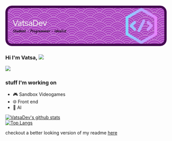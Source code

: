 ![Header](https://raw.githubusercontent.com/VatsaDev/VatsaDev/main/github-header-image.png)
### Hi I'm Vatsa, <img src="https://raw.githubusercontent.com/MartinHeinz/MartinHeinz/master/wave.gif" width="30px"> <br>
![](https://komarev.com/ghpvc/?username=vatsadev)

### stuff I'm working on
- 🎮 Sandbox Videogames
- 🌐 Front end
- 🤖 AI



 [![VatsaDev's github stats](https://github-readme-stats.vercel.app/api?username=VatsaDev&show_icons=true&theme=monokai)](https://github.com/anuraghazra/github-readme-stats) <br>
 [![Top Langs](https://github-readme-stats.vercel.app/api/top-langs/?username=VatsaDev&theme=monokai&langs_count=10&layout=compact)](https://github.com/anuraghazra/github-readme-stats) <br>

 checkout a better looking version of my readme [here](https://cool-readme.vercel.app/page.html?u=vatsadev&style=*{%20%20color:%20rgb(202,%20196,%20196);}body{%20%20background-color:%20rgb(18,%2018,%2018)}h1,h2,h3,u{%20%20color:%20rgb(211,%20136,%20226);})
